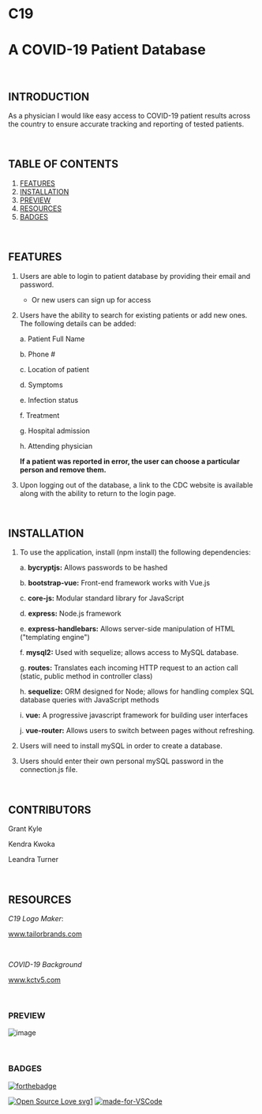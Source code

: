 
# C19 
# A COVID-19 Patient Database

<br>

## INTRODUCTION

As a physician I would like easy access to COVID-19 patient results across the country to ensure accurate tracking and reporting of tested patients.

<br>

## TABLE OF CONTENTS

1. [FEATURES](#features)
2. [INSTALLATION](#installation)
3. [PREVIEW](#preview)
4. [RESOURCES](#resources)
5. [BADGES](#badges)

<br>


## FEATURES

1. Users are able to login to patient database by providing their email and password.
    * Or new users can sign up for access

2. Users have the ability to search for existing patients or add new ones.
   The following details can be added: 

    a. Patient Full Name

    b. Phone #

    c. Location of patient

    d. Symptoms

    e. Infection status

    f. Treatment

    g. Hospital admission

    h. Attending physician 

    **If a patient was reported in error, the user can choose a particular person and remove them.**


3. Upon logging out of the database, a link to the CDC website is available along with the ability to return to the login page.

<br>

## INSTALLATION

1. To use the application, install (npm install) the following dependencies:

    a. **bycryptjs:** Allows passwords to be hashed

    b.  **bootstrap-vue:** Front-end framework works with Vue.js

    c.  **core-js:** Modular standard library for JavaScript

    d.  **express:** Node.js framework
    
    e.  **express-handlebars:** Allows server-side manipulation of HTML ("templating engine")

    f. **mysql2:** Used with sequelize; allows access to MySQL database.

    g. **routes:** Translates each incoming HTTP request to an action call (static, public method in controller class)

    h.  **sequelize:** ORM designed for Node; allows for handling complex SQL database queries with JavaScript methods

    i.  **vue:** A progressive javascript framework for building user interfaces

    j. **vue-router:** Allows users to switch between pages without refreshing.

2. Users will need to install mySQL in order to create a database.

3. Users should enter their own personal mySQL password in the connection.js file. 

<br>

## CONTRIBUTORS

Grant Kyle

Kendra Kwoka

Leandra Turner

<br>

## RESOURCES

*C19 Logo Maker*: 

www.tailorbrands.com

<br>

*COVID-19 Background*

www.kctv5.com



<br>

### PREVIEW

![image]()

<br>

### BADGES


[![forthebadge](https://forthebadge.com/images/badges/check-it-out.svg)](https://fast-wildwood-12677.herokuapp.com/)

[![Open Source Love svg1](https://badges.frapsoft.com/os/v1/open-source.svg?v=103)](https://github.com/ellerbrock/open-source-badges/)
[![made-for-VSCode](https://img.shields.io/badge/Made%20for-VSCode-1f425f.svg)](https://code.visualstudio.com/)

